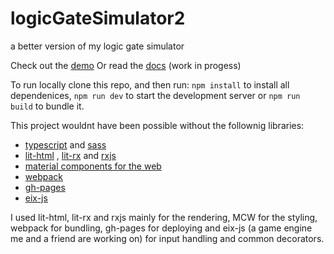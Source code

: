# logicGateSimulator2

a better version of my logic gate simulator

Check out the [demo](https://mateiadrielrafael.github.io/logicGateSimulator/)
Or read the [docs](./docs/main.md) (work in progess)

To run locally clone this repo, and then run: `npm install`
to install all dependenices, `npm run dev` to start the development server or `npm run build` to bundle it.

This project wouldnt have been possible without the follownig libraries:

-   [typescript](https://github.com/microsoft/TypeScript) and [sass](https://github.com/sass/sass)
-   [lit-html](https://github.com/Polymer/lit-html) , [lit-rx](https://github.com/Dabolus/lit-rx) and [rxjs](https://github.com/ReactiveX/rxjs)
-   [material components for the web](https://github.com/material-components/material-components-web)
-   [webpack](https://github.com/webpack/webpack)
-   [gh-pages](https://github.com/tschaub/gh-pages)
-   [eix-js](https://github.com/eix-js)

I used lit-html, lit-rx and rxjs mainly for the rendering, MCW for the styling, webpack for bundling, gh-pages for deploying and eix-js (a game engine me and a friend are working on) for input handling and common decorators.
